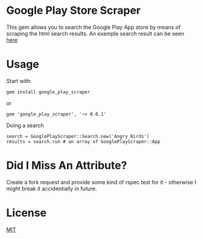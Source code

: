 Google Play Store Scraper
========================

This gem allows you to search the Google Play App store by means of scraping the html search results. An example search result can be seen [here][Google Play Search Results]

Usage
=====

Start with:

    gem install google_play_scraper
or

    gem 'google_play_scraper', '~> 0.0.1'
Doing a search

    search = GooglePlayScraper::Search.new('Angry Birds')
    results = search.run # an array of GooglePlayScraper::App
    


Did I Miss An Attribute?
======
Create a fork request and provide some kind of rspec test for it - otherwise I might break it accidentially in future.

License
=====
[MIT][MIT License]

  [Google Play Search Results]: https://play.google.com/store/search?q=Angry%20Birds&c=apps&num=10
  [MIT License]: http://opensource.org/licenses/MIT    